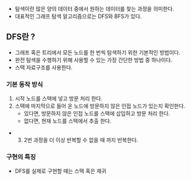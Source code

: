 - 탐색이란 많은 양의 데이터 중에서 원하는 데이터를 찾는 과정을 의미한다.
- 대표적인 그래프 탐색 알고리즘으로는 DFS와 BFS가 있다.

## DFS란 ?

- 그래프 혹은 트리에서 모든 노드를 한 번씩 탐색하기 위한 기본적인 방법이다.
- 완전 탐색을 수행하기 위해 사용할 수 있는 가장 간단한 방법 중 하나이다.
- 스택 자료구조를 사용한다.

### 기본 동작 방식

1. 시작 노드를 스택에 넣고 방문 처리 한다.
2. 스택에 마지막으로 들어 온 노드에 방문하지 않은 인접 노드가 있는지 확인한다.
	- 있다면, 방문하지 않은 인접 노드를 스택에 삽입하고 방문 처리 한다.
	- 없다면, 현재 노드를 스택에서 추출 한다.
- 3. 2번 과정을 더 이상 반복할 수 없을 때 까지 반복한다.

### 구현의 특징

- DFS를 실제로 구현할 때는 스택 혹은 재귀